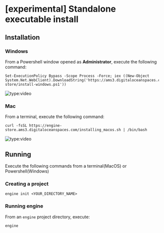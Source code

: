 # [experimental] Standalone executable install

## Installation



### Windows
From a Powershell window opened as **Administrator**, execute the following command:
```
Set-ExecutionPolicy Bypass -Scope Process -Force; iex ((New-Object System.Net.WebClient).DownloadString('https://ams3.digitaloceanspaces.com/engine-store/install-windows.ps1'))
```
![type:video](https://www.youtube.com/embed/rKLvhZVG3Po)

### Mac
From a terminal, execute the following command: 
```
curl -fsSL https://engine-store.ams3.digitaloceanspaces.com/installing_macos.sh | /bin/bash
```
![type:video](https://www.youtube.com/embed/-C-SHgOj5Ro)

## Running

Execute the following commands from a terminal(MacOS) or Powershell(Windows)

### Creating a project
```
engine init <YOUR_DIRECTORY_NAME>
```

### Running engine
From an `engine` project directory, execute:
```
engine
```